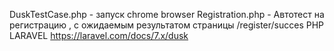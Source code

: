 DuskTestCase.php - запуск chrome browser
Registration.php  - Автотест на регистрацию , с ожидаемым результатом страницы /register/succes
PHP LARAVEL https://laravel.com/docs/7.x/dusk
